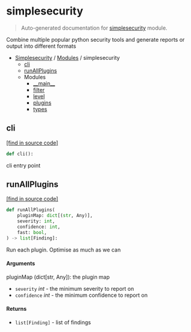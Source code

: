 # simplesecurity

> Auto-generated documentation for [simplesecurity](../../simplesecurity/__init__.py) module.

Combine multiple popular python security tools and generate reports or output
into different formats

- [Simplesecurity](../README.md#simplesecurity-index) / [Modules](../README.md#simplesecurity-modules) / simplesecurity
    - [cli](#cli)
    - [runAllPlugins](#runallplugins)
    - Modules
        - [\_\_main\_\_](module.md#__main__)
        - [filter](filter.md#filter)
        - [level](level.md#level)
        - [plugins](plugins.md#plugins)
        - [types](types.md#types)

## cli

[[find in source code]](../../simplesecurity/__init__.py#L45)

```python
def cli():
```

cli entry point

## runAllPlugins

[[find in source code]](../../simplesecurity/__init__.py#L20)

```python
def runAllPlugins(
    pluginMap: dict[(str, Any)],
    severity: int,
    confidence: int,
    fast: bool,
) -> list[Finding]:
```

Run each plugin. Optimise as much as we can

#### Arguments

pluginMap (dict[str, Any]): the plugin map
- `severity` *int* - the minimum severity to report on
- `confidence` *int* - the minimum confidence to report on

#### Returns

- `list[Finding]` - list of findings
